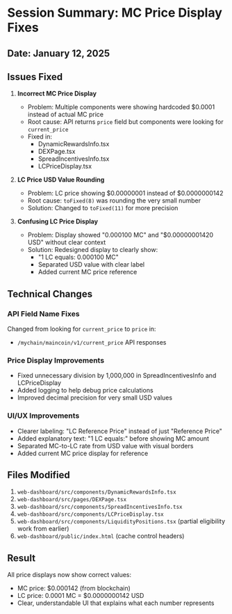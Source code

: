 # Session Summary: MC Price Display Fixes

## Date: January 12, 2025

## Issues Fixed

1. **Incorrect MC Price Display**
   - Problem: Multiple components were showing hardcoded $0.0001 instead of actual MC price
   - Root cause: API returns `price` field but components were looking for `current_price`
   - Fixed in:
     - DynamicRewardsInfo.tsx
     - DEXPage.tsx
     - SpreadIncentivesInfo.tsx
     - LCPriceDisplay.tsx

2. **LC Price USD Value Rounding**
   - Problem: LC price showing $0.00000001 instead of $0.0000000142
   - Root cause: `toFixed(8)` was rounding the very small number
   - Solution: Changed to `toFixed(11)` for more precision

3. **Confusing LC Price Display**
   - Problem: Display showed "0.000100 MC" and "$0.00000001420 USD" without clear context
   - Solution: Redesigned display to clearly show:
     - "1 LC equals: 0.000100 MC"
     - Separated USD value with clear label
     - Added current MC price reference

## Technical Changes

### API Field Name Fixes
Changed from looking for `current_price` to `price` in:
- `/mychain/maincoin/v1/current_price` API responses

### Price Display Improvements
- Fixed unnecessary division by 1,000,000 in SpreadIncentivesInfo and LCPriceDisplay
- Added logging to help debug price calculations
- Improved decimal precision for very small USD values

### UI/UX Improvements
- Clearer labeling: "LC Reference Price" instead of just "Reference Price"
- Added explanatory text: "1 LC equals:" before showing MC amount
- Separated MC-to-LC rate from USD value with visual borders
- Added current MC price display for reference

## Files Modified
1. `web-dashboard/src/components/DynamicRewardsInfo.tsx`
2. `web-dashboard/src/pages/DEXPage.tsx`
3. `web-dashboard/src/components/SpreadIncentivesInfo.tsx`
4. `web-dashboard/src/components/LCPriceDisplay.tsx`
5. `web-dashboard/src/components/LiquidityPositions.tsx` (partial eligibility work from earlier)
6. `web-dashboard/public/index.html` (cache control headers)

## Result
All price displays now show correct values:
- MC price: $0.000142 (from blockchain)
- LC price: 0.0001 MC = $0.0000000142 USD
- Clear, understandable UI that explains what each number represents